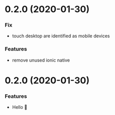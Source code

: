 <a name="0.2.0"></a>

# 0.2.0 (2020-01-30)

### Fix

- touch desktop are identified as mobile devices

### Features

- remove unused ionic native

<a name="0.2.0"></a>

# 0.2.0 (2020-01-30)

### Features

- Hello 👋
